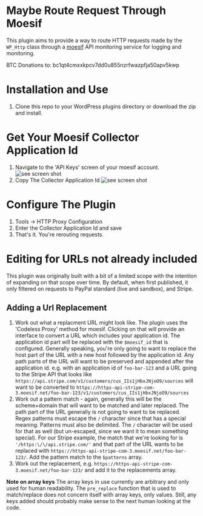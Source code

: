 # Maybe Route Request Through Moesif

This plugin aims to provide a way to route HTTP requests made by the `WP_Http` class through a [moesif](https://www.moesif.com/) API monitoring service for logging and monitoring.

BTC Donations to: bc1qt4cmxxkpcv7dd0u855nzrfwazpfja50apv5kwp

# Installation and Use

1. Clone this repo to your WordPress plugins directory or download the zip and install.

# Get Your Moesif Collector Application Id

1. Navigate to the 'API Keys' screen of your moesif account.
![see screen shot](https://d.pr/i/sZZjcw+)
2. Copy The Collector Application Id
![see screen shot](https://d.pr/i/RqFJq8+)

# Configure The Plugin
1. Tools -> HTTP Proxy Configuration
2. Enter the Collector Application Id and save
3. That's it. You're rerouting requests.

# Editing for URLs not already included

This plugin was originally built with a bit of a limited scope with the intention of expanding on that scope over time. By default, when first published, it only filtered on requests to PayPal standard (live and sandbox), and Stripe.

## Adding a Url Replacement

1. Work out what a replacment URL might look like. The plugin uses the 'Codeless Proxy' method for moesif. Clicking on that will provide an interface to convert a URL which includes your application id. The application id part will be replaced with the `$moesif_id` that is configured. Generally speaking, you're only going to want to replace the host part of the URL with a new host followed by the application id. Any path parts of the URL will want to be preserved and appended after the application id. e.g. with an application id of `foo-bar-123` and a URL going to the Stripe API that looks like `https://api.stripe.com/v1/customers/cus_IIs1jHbxJNjoO9/sources` will want to be converted to `https://https-api-stripe-com-3.moesif.net/foo-bar-123/v1/customers/cus_IIs1jHbxJNjoO9/sources`
2. Work out a pattern match - again, generally this will be the scheme+domain that will want to be matched and later replaced. The path part of the URL generally is not going to want to be replaced. Regex patterns must escape the `/` character since that has a special meaning. Patterns must also be delimited. The `/` character will be used for that as well (but un-escaped, since we want it to mean something special). For our Stripe example, the match that we're looking for is `'/https:\/\/api.stripe.com/'` and that part of the URL wants to be replaced with `https://https-api-stripe-com-3.moesif.net/foo-bar-123/`. Add the pattern match to the `$patterns` array.
3. Work out the replacement, e.g. `https://https-api-stripe-com-3.moesif.net/foo-bar-123/` and add it to the replacements array.


**Note on array keys**
The array keys in use currently are arbitrary and only used for human readability. The `pre_replace` function that is used to match/replace does not concern itself with array keys, only values. Still, any keys added should probably make sense to the next human looking at the code.
